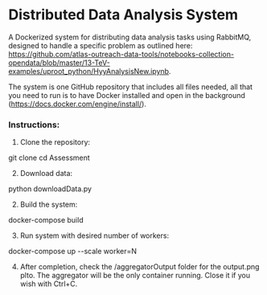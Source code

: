 # Distributed Data Analysis System

A Dockerized system for distributing data analysis tasks using RabbitMQ, designed to handle a specific problem as outlined here: https://github.com/atlas-outreach-data-tools/notebooks-collection-opendata/blob/master/13-TeV-examples/uproot_python/HyyAnalysisNew.ipynb.

The system is one GitHub repository that includes all files needed, all that you need to run is to have Docker installed and open in the background (https://docs.docker.com/engine/install/).

### Instructions:
1) Clone the repository:

git clone 
cd Assessment

2) Download data:

python downloadData.py

2) Build the system:

docker-compose build

3) Run system with desired number of workers:

docker-compose up --scale worker=N

4) After completion, check the /aggregatorOutput folder for the output.png plto. The aggregator will be the only container running. Close it if you wish with Ctrl+C.
